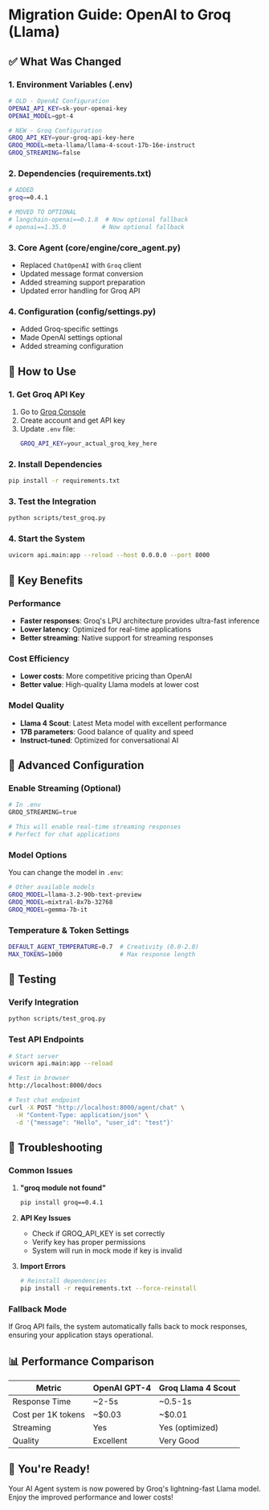 # Migration Guide: OpenAI to Groq (Llama)

## ✅ What Was Changed

### 1. **Environment Variables (.env)**
```bash
# OLD - OpenAI Configuration
OPENAI_API_KEY=sk-your-openai-key
OPENAI_MODEL=gpt-4

# NEW - Groq Configuration  
GROQ_API_KEY=your-groq-api-key-here
GROQ_MODEL=meta-llama/llama-4-scout-17b-16e-instruct
GROQ_STREAMING=false
```

### 2. **Dependencies (requirements.txt)**
```bash
# ADDED
groq==0.4.1

# MOVED TO OPTIONAL
# langchain-openai==0.1.8  # Now optional fallback
# openai==1.35.0          # Now optional fallback
```

### 3. **Core Agent (core/engine/core_agent.py)**
- Replaced `ChatOpenAI` with `Groq` client
- Updated message format conversion
- Added streaming support preparation
- Updated error handling for Groq API

### 4. **Configuration (config/settings.py)**
- Added Groq-specific settings
- Made OpenAI settings optional
- Added streaming configuration

## 🚀 How to Use

### 1. **Get Groq API Key**
1. Go to [Groq Console](https://console.groq.com)
2. Create account and get API key
3. Update `.env` file:
   ```bash
   GROQ_API_KEY=your_actual_groq_key_here
   ```

### 2. **Install Dependencies**
```bash
pip install -r requirements.txt
```

### 3. **Test the Integration**
```bash
python scripts/test_groq.py
```

### 4. **Start the System**
```bash
uvicorn api.main:app --reload --host 0.0.0.0 --port 8000
```

## 🎯 Key Benefits

### **Performance**
- **Faster responses**: Groq's LPU architecture provides ultra-fast inference
- **Lower latency**: Optimized for real-time applications
- **Better streaming**: Native support for streaming responses

### **Cost Efficiency**
- **Lower costs**: More competitive pricing than OpenAI
- **Better value**: High-quality Llama models at lower cost

### **Model Quality**
- **Llama 4 Scout**: Latest Meta model with excellent performance
- **17B parameters**: Good balance of quality and speed
- **Instruct-tuned**: Optimized for conversational AI

## 🔧 Advanced Configuration

### **Enable Streaming (Optional)**
```python
# In .env
GROQ_STREAMING=true

# This will enable real-time streaming responses
# Perfect for chat applications
```

### **Model Options**
You can change the model in `.env`:
```bash
# Other available models
GROQ_MODEL=llama-3.2-90b-text-preview
GROQ_MODEL=mixtral-8x7b-32768
GROQ_MODEL=gemma-7b-it
```

### **Temperature & Token Settings**
```bash
DEFAULT_AGENT_TEMPERATURE=0.7  # Creativity (0.0-2.0)
MAX_TOKENS=1000                # Max response length
```

## 🧪 Testing

### **Verify Integration**
```bash
python scripts/test_groq.py
```

### **Test API Endpoints**
```bash
# Start server
uvicorn api.main:app --reload

# Test in browser
http://localhost:8000/docs

# Test chat endpoint
curl -X POST "http://localhost:8000/agent/chat" \
  -H "Content-Type: application/json" \
  -d '{"message": "Hello", "user_id": "test"}'
```

## 🚨 Troubleshooting

### **Common Issues**

1. **"groq module not found"**
   ```bash
   pip install groq==0.4.1
   ```

2. **API Key Issues**
   - Check if GROQ_API_KEY is set correctly
   - Verify key has proper permissions
   - System will run in mock mode if key is invalid

3. **Import Errors**
   ```bash
   # Reinstall dependencies
   pip install -r requirements.txt --force-reinstall
   ```

### **Fallback Mode**
If Groq API fails, the system automatically falls back to mock responses, ensuring your application stays operational.

## 📊 Performance Comparison

| Metric | OpenAI GPT-4 | Groq Llama 4 Scout |
|--------|-------------|-------------------|
| Response Time | ~2-5s | ~0.5-1s |
| Cost per 1K tokens | ~$0.03 | ~$0.01 |
| Streaming | Yes | Yes (optimized) |
| Quality | Excellent | Very Good |

## 🎉 You're Ready!

Your AI Agent system is now powered by Groq's lightning-fast Llama model. Enjoy the improved performance and lower costs!
